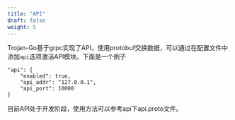 ```yaml
---
title: "API"
draft: false
weight: 5
---
```


Trojan-Go基于grpc实现了API，使用protobuf交换数据，可以通过在配置文件中添加```api```选项激活API模块。下面是一个例子

```
"api": {
    "enabled": true,
    "api_addr": "127.0.0.1",
    "api_port": 10000
}
```

目前API处于开发阶段，使用方法可以参考api下api.proto文件。